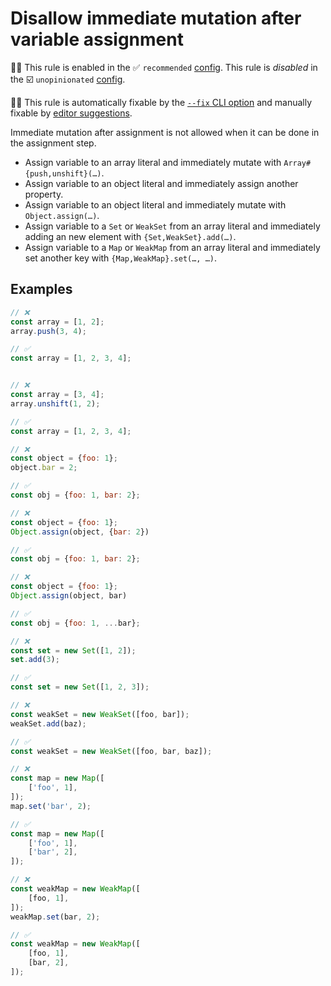 # Disallow immediate mutation after variable assignment

💼🚫 This rule is enabled in the ✅ `recommended` [config](https://github.com/sindresorhus/eslint-plugin-unicorn#recommended-config). This rule is _disabled_ in the ☑️ `unopinionated` [config](https://github.com/sindresorhus/eslint-plugin-unicorn#recommended-config).

🔧💡 This rule is automatically fixable by the [`--fix` CLI option](https://eslint.org/docs/latest/user-guide/command-line-interface#--fix) and manually fixable by [editor suggestions](https://eslint.org/docs/latest/use/core-concepts#rule-suggestions).

<!-- end auto-generated rule header -->
<!-- Do not manually modify this header. Run: `npm run fix:eslint-docs` -->

Immediate mutation after assignment is not allowed when it can be done in the assignment step.

- Assign variable to an array literal and immediately mutate with `Array#{push,unshift}(…)`.
- Assign variable to an object literal and immediately assign another property.
- Assign variable to an object literal and immediately mutate with `Object.assign(…)`.
- Assign variable to a `Set` or `WeakSet` from an array literal and immediately adding an new element with `{Set,WeakSet}.add(…)`.
- Assign variable to a `Map` or `WeakMap` from an array literal and immediately set another key with `{Map,WeakMap}.set(…, …)`.

## Examples

```js
// ❌
const array = [1, 2];
array.push(3, 4);

// ✅
const array = [1, 2, 3, 4];
```

```js

// ❌
const array = [3, 4];
array.unshift(1, 2);

// ✅
const array = [1, 2, 3, 4];
```

```js
// ❌
const object = {foo: 1};
object.bar = 2;

// ✅
const obj = {foo: 1, bar: 2};
```

```js
// ❌
const object = {foo: 1};
Object.assign(object, {bar: 2})

// ✅
const obj = {foo: 1, bar: 2};
```

```js
// ❌
const object = {foo: 1};
Object.assign(object, bar)

// ✅
const obj = {foo: 1, ...bar};
```

```js
// ❌
const set = new Set([1, 2]);
set.add(3);

// ✅
const set = new Set([1, 2, 3]);
```

```js
// ❌
const weakSet = new WeakSet([foo, bar]);
weakSet.add(baz);

// ✅
const weakSet = new WeakSet([foo, bar, baz]);
```

```js
// ❌
const map = new Map([
	['foo', 1],
]);
map.set('bar', 2);

// ✅
const map = new Map([
	['foo', 1],
	['bar', 2],
]);
```

```js
// ❌
const weakMap = new WeakMap([
	[foo, 1],
]);
weakMap.set(bar, 2);

// ✅
const weakMap = new WeakMap([
	[foo, 1],
	[bar, 2],
]);
```
